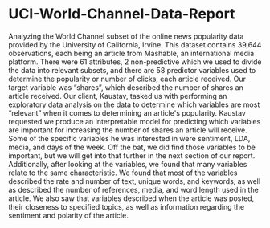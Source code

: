 # UCI-World-Channel-Data-Report
Analyzing the World Channel subset of the online news popularity data provided by the University of
California, Irvine. This dataset contains 39,644 observations, each being an article from
Mashable, an international media platform. There were 61 attributes, 2 non-predictive which we
used to divide the data into relevant subsets, and there are 58 predictor variables used to
determine the popularity or number of clicks, each article received. Our target variable was
“shares”, which described the number of shares an article received.
Our client, Kaustav, tasked us with performing an exploratory data analysis on the data to
determine which variables are most “relevant” when it comes to determining an article's
popularity. Kaustav requested we produce an interpretable model for predicting which variables
are important for increasing the number of shares an article will receive. Some of the specific
variables he was interested in were sentiment, LDA, media, and days of the week. Off the bat,
we did find those variables to be important, but we will get into that further in the next section of
our report. Additionally, after looking at the variables, we found that many variables relate to the
same characteristic. We found that most of the variables described the rate and number of text,
unique words, and keywords, as well as described the number of references, media, and word
length used in the article. We also saw that variables described when the article was posted, their
closeness to specified topics, as well as information regarding the sentiment and polarity of the
article.
